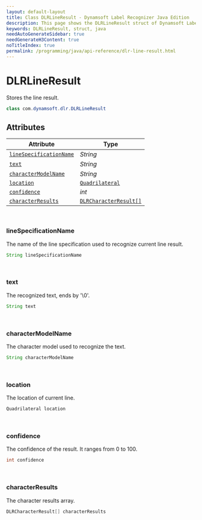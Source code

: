```yaml
---
layout: default-layout
title: Class DLRLineResult - Dynamsoft Label Recognizer Java Edition
description: This page shows the DLRLineResult struct of Dynamsoft Label Recognizer for Java Language.
keywords: DLRLineResult, struct, java
needAutoGenerateSidebar: true
needGenerateH3Content: true
noTitleIndex: true
permalink: /programming/java/api-reference/dlr-line-result.html
---
```



# DLRLineResult
Stores the line result.
  
```java
class com.dynamsoft.dlr.DLRLineResult
```

## Attributes
  
| Attribute | Type |
|---------- | ---- |
| [`lineSpecificationName`](#linespecificationname) | *String* |
| [`text`](#text) | *String* |
| [`characterModelName`](#charactermodelname) | *String* |
| [`location`](#location) | [`Quadrilateral`](quadrilateral.md) |
| [`confidence`](#confidence) | *int* |
| [`characterResults`](#characterresults) | [`DLRCharacterResult[]`](dlr-character-result.md) |


&nbsp;

### lineSpecificationName
The name of the line specification used to recognize current line result.

```java
String lineSpecificationName
```

&nbsp;

### text
The recognized text, ends by '\0'.

```java
String text
```

&nbsp;

### characterModelName
The character model used to recognize the text.

```java
String characterModelName
```

&nbsp;

### location
The location of current line.

```java
Quadrilateral location
```


&nbsp;

### confidence
The confidence of the result. It ranges from 0 to 100.

```java
int confidence
```

&nbsp;

### characterResults
The character results array.

```java
DLRCharacterResult[] characterResults
```

